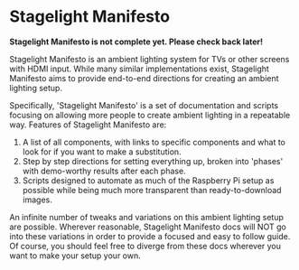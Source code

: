 Stagelight Manifesto
====================

**Stagelight Manifesto is not complete yet. Please check back later!**

Stagelight Manifesto is an ambient lighting system for TVs or other screens with HDMI input.
While many similar implementations exist, Stagelight Manifesto aims to provide end-to-end directions for creating
an ambient lighting setup.

Specifically, 'Stagelight Manifesto' is a set of documentation and scripts focusing on allowing more people to
create ambient lighting in a repeatable way. Features of Stagelight Manifesto are:

1. A list of all components, with links to specific components and what to look for if you want to make a substitution.
1. Step by step directions for setting everything up, broken into 'phases' with demo-worthy results after each phase.
1. Scripts designed to automate as much of the Raspberry Pi setup as possible while being much more transparent than ready-to-download images.

An infinite number of tweaks and variations on this ambient lighting setup are possible.
Wherever reasonable, Stagelight Manifesto docs will NOT go into these variations in order to provide a focused and easy
to follow guide. Of course, you should feel free to diverge from these docs wherever you want to make your setup your own.
